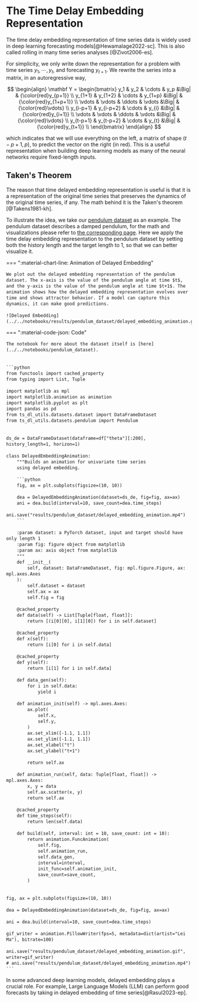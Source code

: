 # The Time Delay Embedding Representation

The time delay embedding representation of time series data is widely used in deep learning forecasting models[@Hewamalage2022-sc]. This is also called rolling in many time series analyses [@Zivot2006-es].

For simplicity, we only write down the representation for a problem with time series $y_{1}, \cdots, y_{t}$, and forecasting $y_{t+1}$. We rewrite the series into a matrix, in an autoregressive way,

$$
\begin{align}
\mathbf Y = \begin{bmatrix}
y_1 & y_2 & \cdots & y_p &\Big| & {\color{red}y_{p+1}} \\
y_{1+1} & y_{1+2} & \cdots & y_{1+p} &\Big| &  {\color{red}y_{1+p+1}} \\
\vdots & \vdots & \ddots & \vdots &\Big| &  {\color{red}\vdots} \\
y_{i-p+1} & y_{i-p+2} & \cdots & y_{i} &\Big| &  {\color{red}y_{i+1}} \\
\vdots & \vdots & \ddots & \vdots &\Big| &  {\color{red}\vdots} \\
y_{t-p+1} & y_{t-p+2} & \cdots & y_{t} &\Big| &  {\color{red}y_{t+1}} \\
\end{bmatrix}
\end{align}
$$

which indicates that we will use everything on the left, a matrix of shape $(t-p+1,p)$, to predict the vector on the right (in red). This is a useful representation when building deep learning models as many of the neural networks require fixed-length inputs.


## Taken's Theorem

The reason that time delayed embedding representation is useful is that it is a representation of the original time series that preserves the dynamics of the original time series, if any. The math behind it is the Taken's theorem [@Takens1981-kh].

To illustrate the idea, we take our [pendulum dataset](../time-series-deep-learning/timeseries.dataset.pendulum.md) as an example. The pendulum dataset describes a damped pendulum, for the math and visualizations please refer to [the corresponding page](../time-series-deep-learning/timeseries.dataset.pendulum.md). Here we apply the time delay embedding representation to the pendulum dataset by setting both the history length and the target length to 1, so that we can better visualize it.


=== ":material-chart-line: Animation of Delayed Embedding"

    We plot out the delayed embedding representation of the pendulum dataset. The x-axis is the value of the pendulum angle at time $t$, and the y-axis is the value of the pendulum angle at time $t+1$. The animation shows how the delayed embedding representation evolves over time and shows attractor behavior. If a model can capture this dynamics, it can make good predictions.

    ![Delayed Embedding](../../notebooks/results/pendulum_dataset/delayed_embedding_animation.gif)

=== ":material-code-json: Code"

    The notebook for more about the dataset itself is [here](../../notebooks/pendulum_dataset).


    ```python
    from functools import cached_property
    from typing import List, Tuple

    import matplotlib as mpl
    import matplotlib.animation as animation
    import matplotlib.pyplot as plt
    import pandas as pd
    from ts_dl_utils.datasets.dataset import DataFrameDataset
    from ts_dl_utils.datasets.pendulum import Pendulum


    ds_de = DataFrameDataset(dataframe=df["theta"][:200], history_length=1, horizon=1)

    class DelayedEmbeddingAnimation:
        """Builds an animation for univariate time series
        using delayed embedding.

        ```python
        fig, ax = plt.subplots(figsize=(10, 10))

        dea = DelayedEmbeddingAnimation(dataset=ds_de, fig=fig, ax=ax)
        ani = dea.build(interval=10, save_count=dea.time_steps)
        ani.save("results/pendulum_dataset/delayed_embedding_animation.mp4")
        ```

        :param dataset: a PyTorch dataset, input and target should have only length 1
        :param fig: figure object from matplotlib
        :param ax: axis object from matplotlib
        """
        def __init__(
            self, dataset: DataFrameDataset, fig: mpl.figure.Figure, ax: mpl.axes.Axes
        ):
            self.dataset = dataset
            self.ax = ax
            self.fig = fig

        @cached_property
        def data(self) -> List[Tuple[float, float]]:
            return [(i[0][0], i[1][0]) for i in self.dataset]

        @cached_property
        def x(self):
            return [i[0] for i in self.data]

        @cached_property
        def y(self):
            return [i[1] for i in self.data]

        def data_gen(self):
            for i in self.data:
                yield i

        def animation_init(self) -> mpl.axes.Axes:
            ax.plot(
                self.x,
                self.y,
            )
            ax.set_xlim([-1.1, 1.1])
            ax.set_ylim([-1.1, 1.1])
            ax.set_xlabel("t")
            ax.set_ylabel("t+1")

            return self.ax

        def animation_run(self, data: Tuple[float, float]) -> mpl.axes.Axes:
            x, y = data
            self.ax.scatter(x, y)
            return self.ax

        @cached_property
        def time_steps(self):
            return len(self.data)

        def build(self, interval: int = 10, save_count: int = 10):
            return animation.FuncAnimation(
                self.fig,
                self.animation_run,
                self.data_gen,
                interval=interval,
                init_func=self.animation_init,
                save_count=save_count,
            )


    fig, ax = plt.subplots(figsize=(10, 10))

    dea = DelayedEmbeddingAnimation(dataset=ds_de, fig=fig, ax=ax)

    ani = dea.build(interval=10, save_count=dea.time_steps)

    gif_writer = animation.PillowWriter(fps=5, metadata=dict(artist="Lei Ma"), bitrate=100)

    ani.save("results/pendulum_dataset/delayed_embedding_animation.gif", writer=gif_writer)
    # ani.save("results/pendulum_dataset/delayed_embedding_animation.mp4")
    ```


In some advanced deep learning models, delayed embedding plays a crucial role. For example, Large Language Models (LLM) can perform good forecasts by taking in delayed embedding of time series[@Rasul2023-ep].
